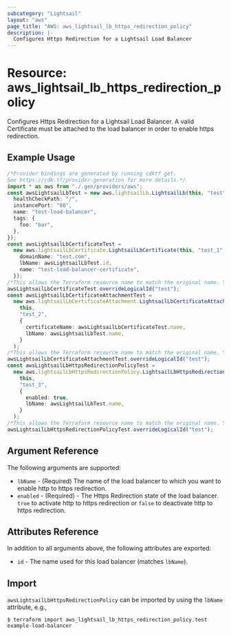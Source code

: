 ```yaml
---
subcategory: "Lightsail"
layout: "aws"
page_title: "AWS: aws_lightsail_lb_https_redirection_policy"
description: |-
  Configures Https Redirection for a Lightsail Load Balancer
---
```


# Resource: aws\_lightsail\_lb\_https\_redirection\_policy

Configures Https Redirection for a Lightsail Load Balancer. A valid Certificate must be attached to the load balancer in order to enable https redirection.

## Example Usage

```typescript
/*Provider bindings are generated by running cdktf get.
See https://cdk.tf/provider-generation for more details.*/
import * as aws from "./.gen/providers/aws";
const awsLightsailLbTest = new aws.lightsailLb.LightsailLb(this, "test", {
  healthCheckPath: "/",
  instancePort: "80",
  name: "test-load-balancer",
  tags: {
    foo: "bar",
  },
});
const awsLightsailLbCertificateTest =
  new aws.lightsailLbCertificate.LightsailLbCertificate(this, "test_1", {
    domainName: "test.com",
    lbName: awsLightsailLbTest.id,
    name: "test-load-balancer-certificate",
  });
/*This allows the Terraform resource name to match the original name. You can remove the call if you don't need them to match.*/
awsLightsailLbCertificateTest.overrideLogicalId("test");
const awsLightsailLbCertificateAttachmentTest =
  new aws.lightsailLbCertificateAttachment.LightsailLbCertificateAttachment(
    this,
    "test_2",
    {
      certificateName: awsLightsailLbCertificateTest.name,
      lbName: awsLightsailLbTest.name,
    }
  );
/*This allows the Terraform resource name to match the original name. You can remove the call if you don't need them to match.*/
awsLightsailLbCertificateAttachmentTest.overrideLogicalId("test");
const awsLightsailLbHttpsRedirectionPolicyTest =
  new aws.lightsailLbHttpsRedirectionPolicy.LightsailLbHttpsRedirectionPolicy(
    this,
    "test_3",
    {
      enabled: true,
      lbName: awsLightsailLbTest.name,
    }
  );
/*This allows the Terraform resource name to match the original name. You can remove the call if you don't need them to match.*/
awsLightsailLbHttpsRedirectionPolicyTest.overrideLogicalId("test");

```

## Argument Reference

The following arguments are supported:

* `lbName` - (Required) The name of the load balancer to which you want to enable http to https redirection.
* `enabled` - (Required) - The Https Redirection state of the load balancer. `true` to activate http to https redirection or `false` to deactivate http to https redirection.

## Attributes Reference

In addition to all arguments above, the following attributes are exported:

* `id` - The name used for this load balancer (matches `lbName`).

## Import

`awsLightsailLbHttpsRedirectionPolicy` can be imported by using the `lbName` attribute, e.g.,

```console
$ terraform import aws_lightsail_lb_https_redirection_policy.test example-load-balancer
```
